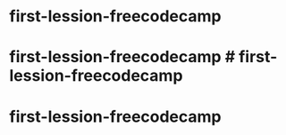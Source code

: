 # first-lession-freecodecamp
# first-lession-freecodecamp # first-lession-freecodecamp
# first-lession-freecodecamp
